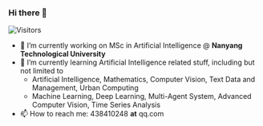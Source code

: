 ### Hi there 👋

<!--
**Ian729/ian729** is a ✨ _special_ ✨ repository because its `README.md` (this file) appears on your GitHub profile.
### Hi there 👋
<!-- https://github.com/estruyf/github-visitors-badge -->
![Visitors](https://api.visitorbadge.io/api/visitors?path=github.com%2Fian729&labelColor=%2337d67a&countColor=%232ccce4)

- 🔭 I’m currently working on MSc in Artificial Intelligence @ **Nanyang Technological University**
- 🌱 I’m currently learning Artificial Intelligence related stuff, including but not limited to 
  * Artificial Intelligence, Mathematics, Computer Vision, Text Data and Management, Urban Computing
  * Machine Learning, Deep Learning, Multi-Agent System, Advanced Computer Vision, Time Series Analysis
- 📫 How to reach me: 438410248 **at** qq.com

